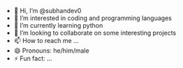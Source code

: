 - 👋 Hi, I’m @subhandev0
- 👀 I’m interested in coding and programming languages
- 🌱 I’m currently learning python
- 💞️ I’m looking to collaborate on some interesting projects
- 📫 How to reach me ...
- 😄 Pronouns: he/him/male
- ⚡ Fun fact: ...

<!---
subhandev0/subhandev0 is a ✨ special ✨ repository because its `README.md` (this file) appears on your GitHub profile.
You can click the Preview link to take a look at your changes.
--->
